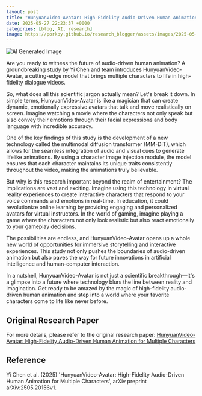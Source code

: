 ```yaml
---
layout: post
title: "HunyuanVideo-Avatar: High-Fidelity Audio-Driven Human Animation for Multiple Characters"
date: 2025-05-27 22:23:37 +0000
categories: [blog, AI, research]
image: https://porkpy.github.io/research_blogger/assets/images/2025-05-27-cd414e2d.png
---
```

![AI Generated Image](https://porkpy.github.io/research_blogger/assets/images/2025-05-27-cd414e2d.png)

Are you ready to witness the future of audio-driven human animation? A groundbreaking study by Yi Chen and team introduces HunyuanVideo-Avatar, a cutting-edge model that brings multiple characters to life in high-fidelity dialogue videos.

So, what does all this scientific jargon actually mean? Let's break it down. In simple terms, HunyuanVideo-Avatar is like a magician that can create dynamic, emotionally expressive avatars that talk and move realistically on screen. Imagine watching a movie where the characters not only speak but also convey their emotions through their facial expressions and body language with incredible accuracy.

One of the key findings of this study is the development of a new technology called the multimodal diffusion transformer (MM-DiT), which allows for the seamless integration of audio and visual cues to generate lifelike animations. By using a character image injection module, the model ensures that each character maintains its unique traits consistently throughout the video, making the animations truly believable.

But why is this research important beyond the realm of entertainment? The implications are vast and exciting. Imagine using this technology in virtual reality experiences to create interactive characters that respond to your voice commands and emotions in real-time. In education, it could revolutionize online learning by providing engaging and personalized avatars for virtual instructors. In the world of gaming, imagine playing a game where the characters not only look realistic but also react emotionally to your gameplay decisions.

The possibilities are endless, and HunyuanVideo-Avatar opens up a whole new world of opportunities for immersive storytelling and interactive experiences. This study not only pushes the boundaries of audio-driven animation but also paves the way for future innovations in artificial intelligence and human-computer interaction.

In a nutshell, HunyuanVideo-Avatar is not just a scientific breakthrough—it's a glimpse into a future where technology blurs the line between reality and imagination. Get ready to be amazed by the magic of high-fidelity audio-driven human animation and step into a world where your favorite characters come to life like never before.

## Original Research Paper
For more details, please refer to the original research paper:
[HunyuanVideo-Avatar: High-Fidelity Audio-Driven Human Animation for Multiple Characters](http://arxiv.org/abs/2505.20156v1)

## Reference
Yi Chen et al. (2025) 'HunyuanVideo-Avatar: High-Fidelity Audio-Driven Human Animation for Multiple Characters', arXiv preprint arXiv:2505.20156v1.
